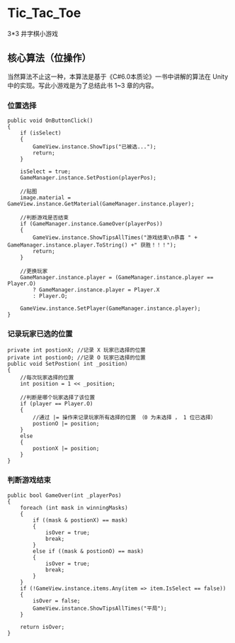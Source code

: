 # Tic_Tac_Toe
3*3 井字棋小游戏

## 核心算法（位操作）
当然算法不止这一种，本算法是基于《C#6.0本质论》一书中讲解的算法在 Unity 中的实现。写此小游戏是为了总结此书 1~3 章的内容。

### 位置选择  

    public void OnButtonClick()
    {
        if (isSelect)
        {
            GameView.instance.ShowTips("已被选...");
            return;
        }

        isSelect = true;
        GameManager.instance.SetPostion(playerPos);

        //贴图
        image.material = GameView.instance.GetMaterial(GameManager.instance.player);

        //判断游戏是否结束
        if (GameManager.instance.GameOver(playerPos))
        {
            GameView.instance.ShowTipsAllTimes("游戏结束\n恭喜 " + GameManager.instance.player.ToString() +" 获胜！！！");
            return;
        }

        //更换玩家
        GameManager.instance.player = (GameManager.instance.player == Player.O)
            ? GameManager.instance.player = Player.X
            : Player.O;

        GameView.instance.SetPlayer(GameManager.instance.player);
    }

### 记录玩家已选的位置

    private int postionX; //记录 X 玩家已选择的位置
    private int postionO; //记录 O 玩家已选择的位置
    public void SetPostion( int _position)
    {
        //每次玩家选择的位置
        int position = 1 << _position;

        //判断是哪个玩家选择了该位置
        if (player == Player.O)
        {
            //通过 |= 操作来记录玩家所有选择的位置 （0 为未选择 ， 1 位已选择）
            postionO |= position;
        }
        else
        {
            postionX |= position;
        }
    }

### 判断游戏结束

    public bool GameOver(int _playerPos)
    {
        foreach (int mask in winningMasks)
        {
            if ((mask & postionX) == mask)
            {
                isOver = true;
                break;
            }
            else if ((mask & postionO) == mask)
            {
                isOver = true;
                break;
            }
        }
        if (!GameView.instance.items.Any(item => item.IsSelect == false))
        {
            isOver = false;
            GameView.instance.ShowTipsAllTimes("平局");
        }

        return isOver;
    }

